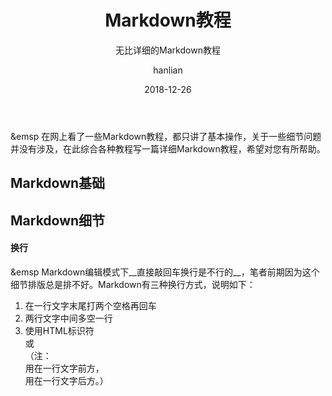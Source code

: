 ﻿---
layout:     post
title:      Markdown教程
subtitle:   无比详细的Markdown教程
date:       2018-12-26
author:     hanlian
header-img: img/post-bg-2015.jpg
catalog: true
tags:
	- Markdown
	- tech
	- code
	- 教程
---
&emsp 在网上看了一些Markdown教程，都只讲了基本操作，关于一些细节问题并没有涉及，在此综合各种教程写一篇详细Markdown教程，希望对您有所帮助。  
## Markdown基础

## Markdown细节
#### 换行
&emsp Markdown编辑模式下__直接敲回车换行是不行的__，笔者前期因为这个细节排版总是排不好。Markdown有三种换行方式，说明如下：  
1. 在一行文字末尾打两个空格再回车  
2. 两行文字中间多空一行  
3. 使用HTML标识符</br>或<br/>   （注：</br>用在一行文字前方，<br/>用在一行文字后方。）

#### 